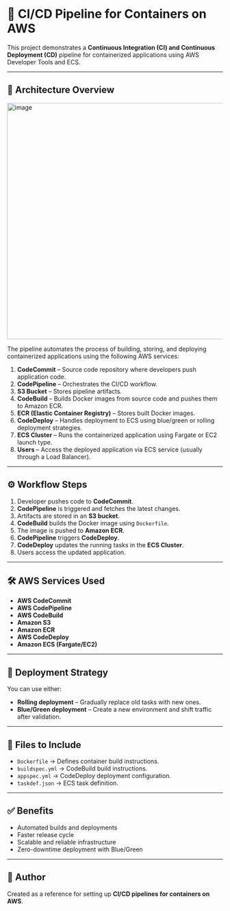 # 🚀 CI/CD Pipeline for Containers on AWS

This project demonstrates a **Continuous Integration (CI) and Continuous Deployment (CD)** pipeline for containerized applications using AWS Developer Tools and ECS.

---

## 📌 Architecture Overview

<img width="1027" height="552" alt="image" src="https://github.com/user-attachments/assets/6888203e-5532-495a-90a1-dc0fd627b2fc" />


The pipeline automates the process of building, storing, and deploying containerized applications using the following AWS services:

1. **CodeCommit** – Source code repository where developers push application code.  
2. **CodePipeline** – Orchestrates the CI/CD workflow.  
3. **S3 Bucket** – Stores pipeline artifacts.  
4. **CodeBuild** – Builds Docker images from source code and pushes them to Amazon ECR.  
5. **ECR (Elastic Container Registry)** – Stores built Docker images.  
6. **CodeDeploy** – Handles deployment to ECS using blue/green or rolling deployment strategies.  
7. **ECS Cluster** – Runs the containerized application using Fargate or EC2 launch type.  
8. **Users** – Access the deployed application via ECS service (usually through a Load Balancer).  

---

## ⚙️ Workflow Steps

1. Developer pushes code to **CodeCommit**.  
2. **CodePipeline** is triggered and fetches the latest changes.  
3. Artifacts are stored in an **S3 bucket**.  
4. **CodeBuild** builds the Docker image using `Dockerfile`.  
5. The image is pushed to **Amazon ECR**.  
6. **CodePipeline** triggers **CodeDeploy**.  
7. **CodeDeploy** updates the running tasks in the **ECS Cluster**.  
8. Users access the updated application.  

---

## 🛠️ AWS Services Used

- **AWS CodeCommit**  
- **AWS CodePipeline**  
- **AWS CodeBuild**  
- **Amazon S3**  
- **Amazon ECR**  
- **AWS CodeDeploy**  
- **Amazon ECS (Fargate/EC2)**  

---

## 🚦 Deployment Strategy

You can use either:  
- **Rolling deployment** – Gradually replace old tasks with new ones.  
- **Blue/Green deployment** – Create a new environment and shift traffic after validation.  

---

## 📂 Files to Include

- `Dockerfile` → Defines container build instructions.  
- `buildspec.yml` → CodeBuild build instructions.  
- `appspec.yml` → CodeDeploy deployment configuration.  
- `taskdef.json` → ECS task definition.  

---

## ✅ Benefits

- Automated builds and deployments  
- Faster release cycle  
- Scalable and reliable infrastructure  
- Zero-downtime deployment with Blue/Green  

---

## 👤 Author

Created as a reference for setting up **CI/CD pipelines for containers on AWS**.

